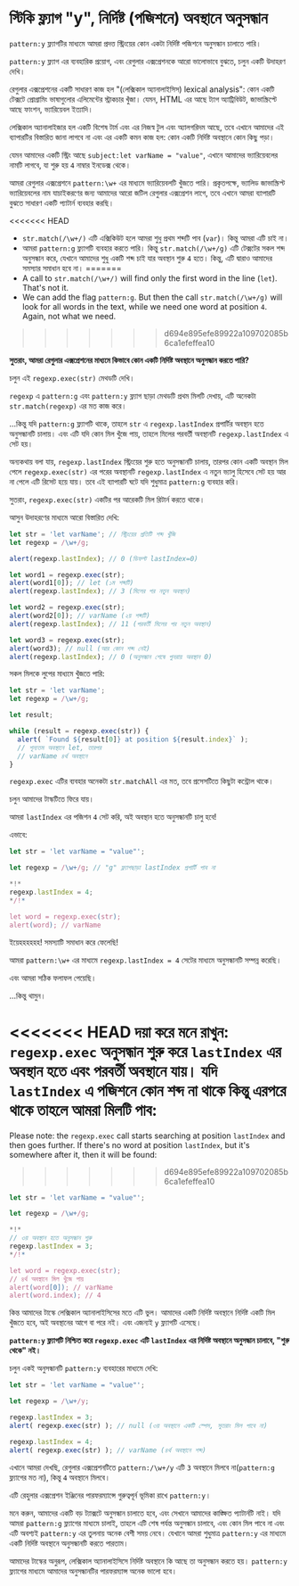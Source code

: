 
# স্টিকি ফ্ল্যাগ "y", নির্দিষ্ট (পজিশনে) অবস্থানে অনুসন্ধান

`pattern:y` ফ্ল্যাগটির মাধ্যমে আমরা প্রদত্ত স্ট্রিংয়ের কোন একটা  নির্দিষ্ট পজিশনে অনুসন্ধান চালাতে পারি।

`pattern:y` ফ্ল্যাগ এর ব্যবহারিক প্রয়োগ, এবং রেগুলার এক্সপ্রেশনকে আরো ভালোভাবে বুঝতে, চলুন একটি উদাহরণ দেখি।

রেগুলার এক্সপ্রেশনের একটি সাধারণ কাজ হল "(লেক্সিকাল অ্যানালাইসিস) lexical analysis": কোন একটি টেক্সটে প্রোগ্রামিং ভাষাগুলোর এলিমেন্টের স্ট্রাকচার খুঁজা। যেমন, HTML এর আছে ট্যাগ অ্যাট্রিবিউট, জাভাস্ক্রিপ্টে আছে ফাংশন, ভ্যারিয়েবল ইত্যাদি।

লেক্সিকাল অ্যানালাইজার হল একটি বিশেষ টার্ম এবং এর নিজস্ব টুল এবং অ্যালগরিদম আছে, তবে এখানে আমাদের এই ব্যাপারটির বিস্তারিত জানা লাগবে না এবং এর একটি কমন কাজ হল: কোন একটি নির্দিষ্ট অবস্থানে কোন কিছু পড়া।

যেমন আমাদের একটি স্ট্রিং আছে `subject:let varName = "value"`, এখানে আমাদের ভ্যারিয়েবলের নামটি লাগবে, যা শুরু হয় `4` নাম্বার ইনডেক্স থেকে।

আমরা রেগুলার এক্সপ্রেশনে `pattern:\w+` এর মাধ্যমে ভ্যারিয়েবলটি খুঁজতে পারি।  প্রকৃতপক্ষে, ভ্যালিড জাভাস্ক্রিপ্ট ভ্যারিয়েবলের নাম যাচাইকরণের জন্য আমাদের আরো জটিল রেগুলার এক্সপ্রেশন লাগে, তবে এখানে আমরা ব্যাপারটি বুঝতে সাধারণ একটি প্যাটার্ন ব্যবহার করছি।

<<<<<<< HEAD
- `str.match(/\w+/)` এটি এক্সিকিউট হলে আমরা শুধু প্রথম শব্দটি পাব (`var`)। কিন্তু আমরা এটি চাই না।
- আমরা `pattern:g` ফ্ল্যাগটি ব্যবহার করতে পারি। কিন্তু `str.match(/\w+/g)` এটি টেক্সটের সকল শব্দ অনুসন্ধান করে, যেখানে আমাদের শুধু একটি শব্দ চাই যার অবস্থান শুরু `4` হতে। কিন্তু, এটি দ্বারাও আমাদের সমস্যার সমাধান হবে না।
=======
- A call to `str.match(/\w+/)` will find only the first word in the line (`let`). That's not it.
- We can add the flag `pattern:g`. But then the call `str.match(/\w+/g)` will look for all words in the text, while we need one word at position `4`. Again, not what we need.
>>>>>>> d694e895efe89922a109702085b6ca1efeffea10

**সুতরাং, আমরা রেগুলার এক্সপ্রেশনের মাধ্যমে কিভাবে কোন একটি নির্দিষ্ট অবস্থানে অনুসন্ধান করতে পারি?**

চলুন এই `regexp.exec(str)` মেথডটি দেখি।

`regexp` এ `pattern:g` এবং `pattern:y` ফ্ল্যাগ ছাড়া মেথডটি প্রথম মিলটি দেখায়, এটি অনেকটা `str.match(regexp)` এর মত কাজ করে।

...কিন্তু যদি `pattern:g` ফ্ল্যাগটি থাকে, তাহলে `str` এ `regexp.lastIndex` প্রপার্টির অবস্থান হতে অনুসন্ধানটি চালায়। এবং এটি যদি কোন মিল খুঁজে পায়, তাহলে মিলের পরবর্তী অবস্থানটি `regexp.lastIndex` এ সেট হয়।

অন্যকথায় বলা যায়, `regexp.lastIndex` স্ট্রিংয়ের শুরু হতে অনুসন্ধানটি চালায়, তারপর কোন একটি অবস্থান মিল পেলে `regexp.exec(str)` এর পরের অবস্থানটি `regexp.lastIndex` এ নতুন ভ্যালু হিসেবে সেট হয় আর না পেলে এটি রিসেট হয়ে যায়। তবে এই ব্যাপারটি ঘটে যদি শুধুমাত্র `pattern:g` ব্যবহার করি।

সুতরাং, `regexp.exec(str)` একটির পর আরেকটি মিল রিটার্ন করতে থাকে।

আসুন উদাহরণের মাধ্যমে আরো বিস্তারিত দেখি:

```js run
let str = 'let varName'; // স্ট্রিংয়ের প্রতিটি শব্দ খুঁজি
let regexp = /\w+/g;

alert(regexp.lastIndex); // 0 (ডিফল্ট lastIndex=0)

let word1 = regexp.exec(str);
alert(word1[0]); // let (১ম শব্দটি)
alert(regexp.lastIndex); // 3 (মিলের পর নতুন অবস্থান)

let word2 = regexp.exec(str);
alert(word2[0]); // varName (২য় শব্দটি)
alert(regexp.lastIndex); // 11 (পরবর্তী মিলের পর নতুন অবস্থান)

let word3 = regexp.exec(str);
alert(word3); // null (আর কোন শব্দ নেই)
alert(regexp.lastIndex); // 0 (অনুসন্ধান শেষে পুনরায় অবস্থান 0)
```

সকল মিলকে লুপের মাধ্যমে খুঁজতে পারি:

```js run
let str = 'let varName';
let regexp = /\w+/g;

let result;

while (result = regexp.exec(str)) {
  alert( `Found ${result[0]} at position ${result.index}` );
  // শূন্যতম অবস্থানে let, তারপর
  // varName ৪র্থ অবস্থানে
}
```

`regexp.exec` এটির ব্যবহার অনেকটা `str.matchAll` এর মত, তবে প্রসেসটিতে কিছুটা কন্ট্রোল থাকে।

চলুন আমাদের টাস্কটিতে ফিরে যায়।

আমরা `lastIndex` এর পজিশন `4` সেট করি, অই অবস্থান হতে অনুসন্ধানটি চালু হবে!

এভাবে:

```js run
let str = 'let varName = "value"';

let regexp = /\w+/g; // "g" ফ্ল্যাগছাড়া lastIndex প্রপার্টি পাব না

*!*
regexp.lastIndex = 4;
*/!*

let word = regexp.exec(str);
alert(word); // varName
```

ইয়েহহহহহহ! সমস্যাটি সমাধান করে ফেলেছি!

আমরা `pattern:\w+` এর মাধ্যমে `regexp.lastIndex = 4` সেটের মাধ্যমে অনুসন্ধানটি সম্পন্ন করেছি।

এবং আমরা সঠিক ফলাফল পেয়েছি।

...কিন্তু থামুন।

<<<<<<< HEAD
দয়া করে মনে রাখুন: `regexp.exec` অনুসন্ধান শুরু করে `lastIndex` এর অবস্থান হতে এবং পরবর্তী অবস্থানে যায়। যদি `lastIndex` এ পজিশনে কোন শব্দ না থাকে কিন্তু এরপরে থাকে তাহলে আমরা মিলটি পাব:
=======
Please note: the `regexp.exec` call starts searching at position `lastIndex` and then goes further. If there's no word at position `lastIndex`, but it's somewhere after it, then it will be found:
>>>>>>> d694e895efe89922a109702085b6ca1efeffea10

```js run
let str = 'let varName = "value"';

let regexp = /\w+/g;

*!*
// ৩য় অবস্থান হতে অনুসন্ধান শুরু
regexp.lastIndex = 3;
*/!*

let word = regexp.exec(str);
// ৪র্থ অবস্থানে মিল খুঁজে পায়
alert(word[0]); // varName
alert(word.index); // 4
```

কিন্ত আমাদের টাস্কে লেক্সিকাল অ্যানালাইসিসের মতে এটি ভুল। আমাদের একটি নির্দিষ্ট অবস্থানে নির্দিষ্ট একটি মিল খুঁজতে হবে, অই অবস্থানের আগে বা পরে নই। এবং এজন্যই `y` ফ্ল্যাগটি এসেছে।

**`pattern:y` ফ্ল্যাগটি নিশ্চিত করে `regexp.exec` এটি `lastIndex` এর নির্দিষ্ট অবস্থানে অনুসন্ধান চালাবে, "শুরু থেকে" নই।**

চলুন একই অনুসন্ধানটি `pattern:y` ব্যবহারের মাধ্যমে দেখি:

```js run
let str = 'let varName = "value"';

let regexp = /\w+/y;

regexp.lastIndex = 3;
alert( regexp.exec(str) ); // null (৩য় অবস্থানে একটি স্পেস, সুতরাং মিল পাবে না)

regexp.lastIndex = 4;
alert( regexp.exec(str) ); // varName (৪র্থ অবস্থানে শব্দ)
```

এখানে আমরা দেখছি, রেগুলার এক্সপ্রেশনটিতে `pattern:/\w+/y` এটি `3` অবস্থানে মিলবে না(`pattern:g` ফ্ল্যাগের মত না), কিন্তু `4` অবস্থানে মিলবে।

এটি রেহুলার এক্সপ্রেশন ইঞ্জিনের পারফরম্যান্সে গুরুত্বপূর্ন ভূমিকা রাখে `pattern:y`।

মনে করুন, আমাদের একটি বড় ট্যাক্সটে অনুসন্ধান চালাতে হবে, এবং সেখানে আমাদের কাঙ্ক্ষিত প্যাটার্নটি নাই। যদি আমরা `pattern:g` ফ্ল্যাগের মাধ্যমে চালাই, তাহলে এটি শেষ পর্যন্ত অনুসন্ধান চালাবে, এবং কোন মিল পাবে না এবং এটি অবশ্যই `pattern:y` এর তুলনায় অনেক বেশী সময় নেবে। যেখানে আমরা শুধুমাত্র `pattern:y` এর মাধ্যমে একটি নির্দিষ্ট অবস্থানে অনুসন্ধানটি করতে পারতাম।

আমাদের টাস্কের অনুরূপ, লেক্সিকাল অ্যানালাইসিসে নির্দিষ্ট অবস্থানে কি আছে তা অনুসন্ধান করতে হয়। `pattern:y` ফ্ল্যাগের মাধ্যমে আমাদের অনুসন্ধানটির পারফরম্যান্স অনেক ভালো হবে।

